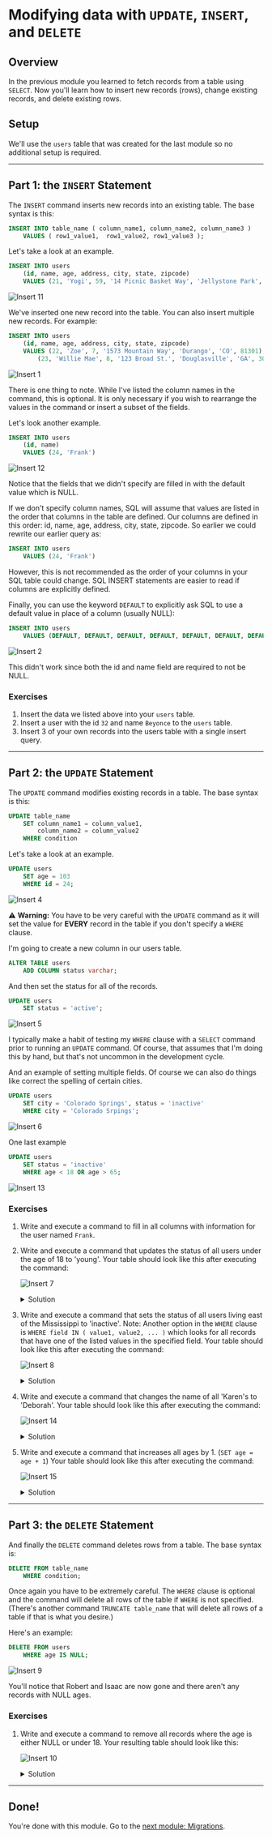 # Modifying data with `UPDATE`, `INSERT`, and `DELETE`

## Overview

In the previous module you learned to fetch records from a table using `SELECT`. Now you'll
learn how to insert new records (rows), change existing records, and delete existing rows.

## Setup

We'll use the `users` table that was created for the last module so no additional setup is required.

---

## Part 1: the `INSERT` Statement

The `INSERT` command inserts new records into an existing table. The base syntax is this:

```SQL
INSERT INTO table_name ( column_name1, column_name2, column_name3 )
    VALUES ( row1_value1,  row1_value2, row1_value3 );
```

Let's take a look at an example.

```SQL
INSERT INTO users
	(id, name, age, address, city, state, zipcode)
	VALUES (21, 'Yogi', 59, '14 Picnic Basket Way', 'Jellystone Park', 'WY', 82190);
```

![Insert 11](img/insert11.png)

We've inserted one new record into the table. You can also insert multiple new records. For example:

```SQL
INSERT INTO users
	(id, name, age, address, city, state, zipcode)
	VALUES (22, 'Zoe', 7, '1573 Mountain Way', 'Durango', 'CO', 81301),
		(23, 'Willie Mae', 8, '123 Broad St.', 'Douglasville', 'GA', 30135);
```

![Insert 1](img/insert1.png)

There is one thing to note. While I've listed the column names in the command, this is optional. It is only necessary if
you wish to rearrange the values in the command or insert a subset of the fields.

Let's look another example.

```SQL
INSERT INTO users
	(id, name)
	VALUES (24, 'Frank')
```

![Insert 12](img/insert12.png)

Notice that the fields that we didn't specify are filled in with the default
value which is NULL.

If we don't specify column names, SQL will assume that values are listed in the
order that columns in the table are defined. Our columns are defined in this
order: id, name, age, address, city, state, zipcode. So earlier we could rewrite
our earlier query as:

```SQL
INSERT INTO users
    VALUES (24, 'Frank')
```

However, this is not recommended as the order of your columns in your SQL
table could change. SQL INSERT statements are easier to read if columns are
explicitly defined.

Finally, you can use the keyword `DEFAULT` to explicitly ask SQL to use
a default value in place of a column (usually NULL):

```SQL
INSERT INTO users
	VALUES (DEFAULT, DEFAULT, DEFAULT, DEFAULT, DEFAULT, DEFAULT, DEFAULT);
```

![Insert 2](img/insert2.png)

This didn't work since both the id and name field are required to not be NULL.

### Exercises

1. Insert the data we listed above into your `users` table.
1. Insert a user with the id `32` and name `Beyonce` to the `users` table.
1. Insert 3 of your own records into the users table with a single insert
query.

---

## Part 2: the `UPDATE` Statement

The `UPDATE` command modifies existing records in a table. The base syntax is this:

```SQL
UPDATE table_name
    SET column_name1 = column_value1,
        column_name2 = column_value2
    WHERE condition
```

Let's take a look at an example.

```SQL
UPDATE users
	SET age = 103
	WHERE id = 24;
```

![Insert 4](img/insert4.png)

⚠️ **Warning:** You have to be very careful with the `UPDATE` command as it
will set the value for **EVERY** record in the table if you don't specify a
`WHERE` clause.

I'm going to create a new column in our users table.

```SQL
ALTER TABLE users
	ADD COLUMN status varchar;
```

And then set the status for all of the records.

```SQL
UPDATE users
	SET status = 'active';
```

![Insert 5](img/insert5.png)

I typically make a habit of testing my ```WHERE``` clause with a ```SELECT``` command prior to running an ```UPDATE```
command. Of course, that assumes that I'm doing this by hand, but that's not uncommon in the development cycle.

And an example of setting multiple fields. Of course we can also do things like correct the spelling of certain cities.

```SQL
UPDATE users
	SET city = 'Colorado Springs', status = 'inactive'
	WHERE city = 'Colorado Srpings';
```

![Insert 6](img/insert6.png)

One last example

```SQL
UPDATE users
	SET status = 'inactive'
	WHERE age < 18 OR age > 65;
```

![Insert 13](img/insert13.png)

### Exercises

1. Write and execute a command to fill in all columns with information for the
user named `Frank`.

2. Write and execute a command that updates the status of all users under the age of 18 to 'young'. Your table should look
like this after executing the command:

    ![Insert 7](img/insert7.png)

    <details><summary>
    	Solution
    </summary><p>

    ```SQL
    UPDATE users
    	SET status='young'
    	WHERE age < 18;
    ```

    </p></details>

3. Write and execute a command that sets the status of all users living east of the Mississippi to 'inactive'. Note:
Another option in the ```WHERE``` clause is ```WHERE field IN ( value1, value2, ... )``` which looks for all records that
have one of the listed values in the specified field. Your table should look like this after executing the command:

    ![Insert 8](img/insert8.png)

    <details><summary>
    Solution
    </summary><p>

    ```SQL
    UPDATE users
    	SET status='inactive'
    	WHERE state IN ('GA', 'NC', 'NY');
    ```

    </p></details>

4. Write and execute a command that changes the name of all 'Karen's to 'Deborah'. Your table should look like this after
executing the command:

    ![Insert 14](img/insert14.png)

    <details><summary>
    	Solution
    </summary><p>

    ```SQL
    UPDATE users
    	SET name = 'Deborah'
    	WHERE name = 'Karen';
    ```

    </p></details>

5. Write and execute a command that increases all ages by 1. (```SET age = age + 1```) Your table should look like this
after executing the command:

    ![Insert 15](img/insert15.png)

    <details><summary>
    	Solution
    </summary><p>

    ```SQL
    UPDATE users
    	SET age = age + 1
    	WHERE age IS NOT NULL;
    ```

    The ```WHERE age IS NOT NULL``` may not be necessary but is good practice as addition with a NULL isn't defined.

    </p></details>

---

## Part 3: the `DELETE` Statement

And finally the ```DELETE``` command deletes rows from a table. The base syntax is:

```SQL
DELETE FROM table_name
    WHERE condition;
```

Once again you have to be extremely careful. The ```WHERE``` clause is optional and the command will delete
all rows of the table if ```WHERE``` is not specified. (There's another command ```TRUNCATE table_name``` that
will delete all rows of a table if that is what you desire.)

Here's an example:

```SQL
DELETE FROM users
	WHERE age IS NULL;
```

![Insert 9](img/insert9.png)

You'll notice that Robert and Isaac are now gone and there aren't any records with NULL ages.

### Exercises

1. Write and execute a command to remove all records where the age is either NULL or under 18. Your resulting
table should look like this:

    ![Insert 10](img/insert10.png)

    <details><summary>
    	Solution
    </summary><p>

    ```SQL
    DELETE FROM users
    	WHERE age IS NULL
    	OR age < 18;
    ```

    </p></details>

---

## Done!

You're done with this module. Go to the [next module: Migrations](Migration.md).
